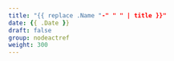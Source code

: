 ```yaml
---
title: "{{ replace .Name "-" " " | title }}"
date: {{ .Date }}
draft: false
group: nodeactref
weight: 300
---
```


